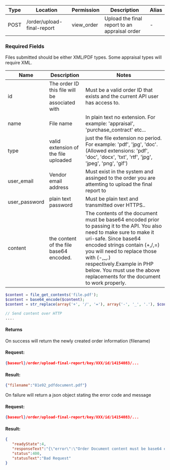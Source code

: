 |Type|Location|Permission|Description|Alias|
|--- |--- |--- |--- |--- |
|POST|/order/upload-final-report|view_order|Upload the final report to an appraisal order|-|


### Required Fields

<div class="alert alert-warning">Files submitted should be either XML/PDF types. Some appraisal types will require XML.</div>

|Name|Description|Notes|
|--- |--- |--- |
|id|The order ID this file will be associated with|Must be a valid order ID that exists and the current API user has access to.|
|name|File name|In plain text no extension. For example: 'appraisal', 'purchase_contract' etc...|
|type|valid extension of the file uploaded|just the file extension no period. For example: 'pdf', 'jpg', 'doc'. (Allowed extensions: 'pdf', 'doc', 'docx', 'txt', 'rtf', 'jpg', 'jpeg', 'png', 'gif')|
|user_email|Vendor email address|Must exist in the system and assinged to the order you are attemting to upload the final report to|
|user_password|plain text password|Must be plain text and transmitted over HTTPS..|
|content|the content of the file base64 encoded.|The contents of the document must be base64 encoded prior to passing it to the API. You also need to make sure to make it uri-safe. Since base64 encoded strings contain (+,/,=) you will need to replace those with (-,_,.) respectively.Example in PHP below. You must use the above replacements for the document to work properly.|


```php
$content = file_get_contents('file.pdf');
$content = base64_encode($content);
$content = str_replace(array('+', '/', '='), array('-', '_', '.'), $content);

// Send content over HTTP
....
```

#### Returns

<div class="alert alert-success">On success will return the newly created order information (filename)</div>


#### Request:

```json
{baseurl}/order/upload-final-report/key/XXX/id/14154083/...
```

#### Result:

```json
{"filename":"81e92_pdfdocument.pdf"}
```

<div class="alert alert-danger">On failure will return a json object stating the error code and message</div>

#### Request:

```json
{baseurl}/order/upload-final-report/key/XXX/id/14154083/...
```

#### Result:

```json
{
   "readyState":4,
   "responseText":"{\"error\":\"Order Document content must be base64 encoded. and the following characters (+,\\/,=) must be replaced with (-,_,.) respectively.\",\"code\":423}",
   "status":400,
   "statusText":"Bad Request"
}
```
